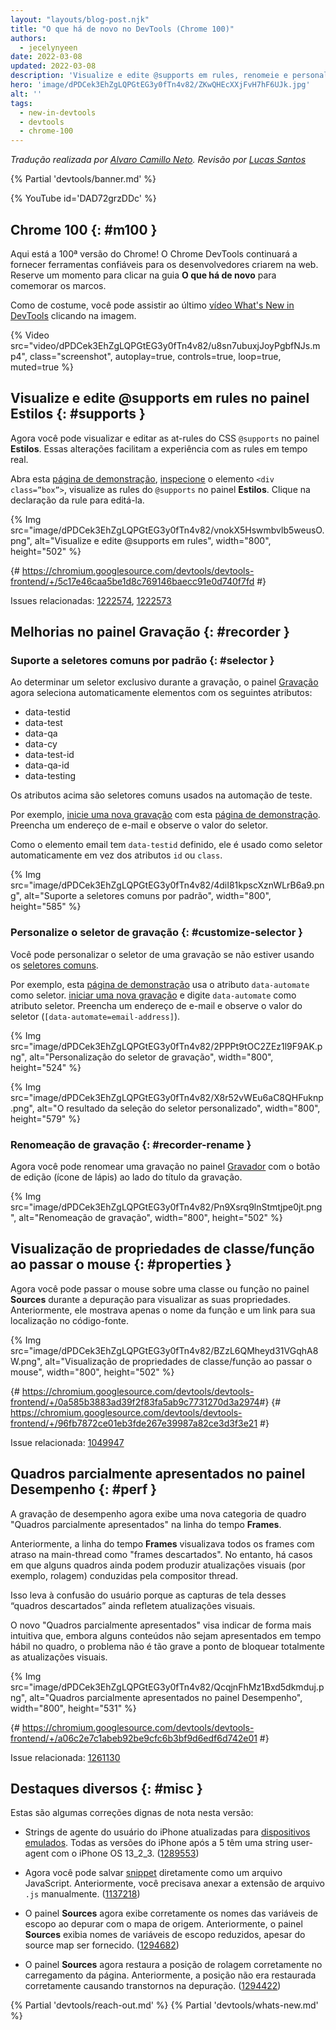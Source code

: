 ```yaml
---
layout: "layouts/blog-post.njk"
title: "O que há de novo no DevTools (Chrome 100)"
authors:
  - jecelynyeen
date: 2022-03-08
updated: 2022-03-08
description: 'Visualize e edite @supports em rules, renomeie e personalize o seletor de gravação e muito mais.'
hero: 'image/dPDCek3EhZgLQPGtEG3y0fTn4v82/ZKwQHEcXXjFvH7hF6UJk.jpg'
alt: ''
tags:
  - new-in-devtools
  - devtools
  - chrome-100
---
```


*Tradução realizada por [Alvaro Camillo Neto](https://www.linkedin.com/in/alvarocamillont/). Revisão por [Lucas Santos](https://lsantos.dev)*

{% Partial 'devtools/banner.md' %}

{% YouTube id='DAD72grzDDc' %}

<!-- start: translation instructions -->
<!-- 1. Remove the "draft: true" tag above when submitting PR -->
<!-- 2. Provide translations under each of the English commented original content -->
<!-- 3. Translate the "description" tag above -->
<!-- 4. Translate all the <img> alt text -->
<!-- 5. Update the whats-new.md file -->
<!-- end: translation instructions -->

<!-- ## Chrome 100  {: #m100 } -->
## Chrome 100  {: #m100 }
<!-- Here’s to the 100th Chrome version! Chrome DevTools will continue to provide reliable tools for developers to build on the web. Take a moment to click around in the **What’s New** tab to celebrate the milestones. -->
Aqui está a 100ª versão do Chrome! O Chrome DevTools continuará a fornecer ferramentas confiáveis para os desenvolvedores criarem na web. Reserve um momento para clicar na guia **O que há de novo** para comemorar os marcos.
<!-- As usual, you can watch the latest [What’s New in DevTools video](https://goo.gle/devtools-youtube) by clicking on the image. -->
Como de costume, você pode assistir ao último [vídeo What's New in DevTools](https://goo.gle/devtools-youtube) clicando na imagem.

{% Video src="video/dPDCek3EhZgLQPGtEG3y0fTn4v82/u8sn7ubuxjJoyPgbfNJs.mp4", class="screenshot", autoplay=true, controls=true, loop=true, muted=true %}


<!-- ## View and edit @supports at rules in the Styles pane {: #supports } -->
## Visualize e edite @supports em rules no painel Estilos {: #supports }
<!-- You can now view and edit the CSS `@supports` at-rules in the **Styles** pane. These changes make it easier to experiment with the at-rules in real time. -->
Agora você pode visualizar e editar as at-rules do CSS `@supports` no painel **Estilos**. Essas alterações facilitam a experiência com as rules em tempo real.
<!-- Open this [demo page](https://jec.fyi/demo/at-support), [inspect](/docs/devtools/dom/#inspect) the `<div class=”box”>` element, view the `@supports` at-rules in the **Styles** pane. Click on the rule’s declaration to edit it.  -->
Abra esta [página de demonstração](https://jec.fyi/demo/at-support), [inspecione](/docs/devtools/dom/#inspect) o elemento `<div class=”box”>`, visualize as rules do `@supports` no painel **Estilos**. Clique na declaração da rule para editá-la.

{% Img src="image/dPDCek3EhZgLQPGtEG3y0fTn4v82/vnokX5Hswmbvlb5weusO.png", alt="Visualize e edite @supports em rules", width="800", height="502" %}

{# https://chromium.googlesource.com/devtools/devtools-frontend/+/5c17e46caa5be1d8c769146baecc91e0d740f7fd #}

Issues relacionadas: [1222574](https://crbug.com/1222574), [1222573](https://crbug.com/1222573)


<!-- ## Recorder panel improvements {: #recorder } -->
## Melhorias no painel Gravação {: #recorder }
<!-- ### Support common selectors by default {: #selector } -->
### Suporte a seletores comuns por padrão {: #selector }
<!-- When determining an unique selector during recording, the [Recorder](/docs/devtools/recorder/) panel now automatically prefers elements with the following attributes: -->
Ao determinar um seletor exclusivo durante a gravação, o painel [Gravação](/docs/devtools/recorder/) agora seleciona automaticamente elementos com os seguintes atributos:

- data-testid
- data-test
- data-qa
- data-cy
- data-test-id
- data-qa-id
- data-testing

<!-- The attributes above are common selectors used in test automation.  -->
Os atributos acima são seletores comuns usados na automação de teste.
<!-- For example, [start a new recording](/docs/devtools/recorder/#record) with this [demo page](https://jec.fyi/demo/recorder). Fill in an email address and observe the selector value. -->
Por exemplo, [inicie uma nova gravação](/docs/devtools/recorder/#record) com esta [página de demonstração](https://jec.fyi/demo/recorder). Preencha um endereço de e-mail e observe o valor do seletor.
<!-- Since the email element has `data-testid` defined, it’s used as the selector automatically instead of the `id` or `class` attributes. -->
Como o elemento email tem `data-testid` definido, ele é usado como seletor automaticamente em vez dos atributos `id` ou `class`.

{% Img src="image/dPDCek3EhZgLQPGtEG3y0fTn4v82/4diI81kpscXznWLrB6a9.png", alt="Suporte a seletores comuns por padrão", width="800", height="585" %}


<!-- ### Customize the recording’s selector {: #customize-selector } -->
### Personalize o seletor de gravação {: #customize-selector }
<!-- You can customize the selector of a recording if you are not using the [common selectors](/docs/devtools/recorder/#selector). -->
Você pode personalizar o seletor de uma gravação se não estiver usando os [seletores comuns](/docs/devtools/recorder/#selector).
<!-- For example, this [demo page](https://jec.fyi/demo/recorder) uses the `data-automate` attribute as the selector. [start a new recording](/docs/devtools/recorder/#record) and enter the `data-automate` as the selector attribute. Fill in an email address and observe the selector value (`[data-automate=email-address]`). -->
Por exemplo, esta [página de demonstração](https://jec.fyi/demo/recorder) usa o atributo `data-automate` como seletor. [iniciar uma nova gravação](/docs/devtools/recorder/#record) e digite `data-automate` como atributo seletor. Preencha um endereço de e-mail e observe o valor do seletor (`[data-automate=email-address]`).

{% Img src="image/dPDCek3EhZgLQPGtEG3y0fTn4v82/2PPPt9tOC2ZEz1l9F9AK.png", alt="Personalização do seletor de gravação", width="800", height="524" %}

{% Img src="image/dPDCek3EhZgLQPGtEG3y0fTn4v82/X8r52vWEu6aC8QHFuknp.png", alt="O resultado da seleção do seletor personalizado", width="800", height="579" %}


<!-- ### Rename a recording {: #recorder-rename } -->
### Renomeação de gravação {: #recorder-rename }
<!-- You can now rename a recording in the [Recorder](/docs/devtools/recorder/) panel with the edit button (pencil icon) next to the recording’s title. -->
Agora você pode renomear uma gravação no painel [Gravador](/docs/devtools/gravador/) com o botão de edição (ícone de lápis) ao lado do título da gravação.

{% Img src="image/dPDCek3EhZgLQPGtEG3y0fTn4v82/Pn9Xsrq9lnStmtjpe0jt.png", alt="Renomeação de gravação", width="800", height="502" %}


<!-- ## Preview class/function properties on hover {: #properties } -->
## Visualização de propriedades de classe/função ao passar o mouse {: #properties }
<!-- You can now hover over a class or function in the **Sources** panel during debugging to preview its properties. Previously, it only showed the function name and a link to its location in the source code. -->
Agora você pode passar o mouse sobre uma classe ou função no painel **Sources** durante a depuração para visualizar as suas propriedades. Anteriormente, ele mostrava apenas o nome da função e um link para sua localização no código-fonte.

{% Img src="image/dPDCek3EhZgLQPGtEG3y0fTn4v82/BZzL6QMheyd31VGqhA8W.png", alt="Visualização de propriedades de classe/função ao passar o mouse", width="800", height="502" %}

{# https://chromium.googlesource.com/devtools/devtools-frontend/+/0a585b3883ad39f2f83fa5ab9c7731270d3a2974 ​#}
{# https://chromium.googlesource.com/devtools/devtools-frontend/+/96fb7872ce01eb3fde267e39987a82ce3d3f3e21 #}

Issue relacionada: [1049947](https://crbug.com/1049947)


<!-- ## Partially presented frames in the Performance panel {: #perf } -->
## Quadros parcialmente apresentados no painel Desempenho {: #perf }
<!-- Performance recording now displays a new frame category "Partially presented frames" in the **Frames** timeline.  -->
A gravação de desempenho agora exibe uma nova categoria de quadro "Quadros parcialmente apresentados" na linha do tempo **Frames**.
<!-- Previously, the **Frames** timeline visualizes any frames with delayed main-thread work as "dropped frames". However, there are cases where some frames may still produce visual updates (e.g. scrolling) driven by the compositor thread. -->
Anteriormente, a linha do tempo **Frames** visualizava todos os frames com atraso na main-thread como "frames descartados". No entanto, há casos em que alguns quadros ainda podem produzir atualizações visuais (por exemplo, rolagem) conduzidas pela compositor thread.
<!-- This leads to user confusion because the screenshots of these “Dropped frames” are still reflecting visual updates.  -->
Isso leva à confusão do usuário porque as capturas de tela desses “quadros descartados” ainda refletem atualizações visuais.
<!-- The new "Partially presented frames" aims to indicate more intuitively that although some content is not presented timely in the frame, but the issue is not so severe as to block visual updates altogether. -->
O novo "Quadros parcialmente apresentados" visa indicar de forma mais intuitiva que, embora alguns conteúdos não sejam apresentados em tempo hábil no quadro, o problema não é tão grave a ponto de bloquear totalmente as atualizações visuais.

{% Img src="image/dPDCek3EhZgLQPGtEG3y0fTn4v82/QcqjnFhMz1Bxd5dkmduj.png", alt="Quadros parcialmente apresentados no painel Desempenho", width="800", height="531" %}

{# https://chromium.googlesource.com/devtools/devtools-frontend/+/a06c2e7c1abeb92be9cfc6b3bf9d6edf6d742e01 #}

Issue relacionada: [1261130](https://crbug.com/1261130)


<!-- ## Miscellaneous highlights {: #misc } -->
## Destaques diversos {: #misc }
<!-- These are some noteworthy fixes in this release: -->
Estas são algumas correções dignas de nota nesta versão:
<!-- - Updated iPhone user agent strings for [emulated devices](/docs/devtools/device-mode/#device). All iPhone versions after 5 have a user-agent string with iPhone OS 13_2_3. ([1289553](https://crbug.com/1289553)) -->
- Strings de agente do usuário do iPhone atualizadas para [dispositivos emulados](/docs/devtools/device-mode/#device). Todas as versões do iPhone após a 5 têm uma string user-agent com o iPhone OS 13_2_3. ([1289553](https://crbug.com/1289553))
<!-- - You can now save [snippet](/docs/devtools/javascript/snippets/) as a JavaScript file directly. Previously, you needed to append `.js` file extension manually. ([1137218](https://crbug.com/1137218)) -->
- Agora você pode salvar [snippet](/docs/devtools/javascript/snippets/) diretamente como um arquivo JavaScript. Anteriormente, você precisava anexar a extensão de arquivo `.js` manualmente. ([1137218](https://crbug.com/1137218))
<!-- - The **Sources** panel now correctly displays scope variable names when debugging with source map. Previously, the **Sources** panel displays minified scope variable names despite sourcemap being provided. ([1294682](https://crbug.com/1294682))  -->
- O painel **Sources** agora exibe corretamente os nomes das variáveis de escopo ao depurar com o mapa de origem. Anteriormente, o painel **Sources** exibia nomes de variáveis de escopo reduzidos, apesar do source map ser fornecido. ([1294682](https://crbug.com/1294682))
<!-- - The **Sources** panel now restores scroll position correctly on page load. Previously, the position was not restored correctly causing inconvenience in debugging. ([1294422](https://crbug.com/1294422))  -->
- O painel **Sources** agora restaura a posição de rolagem corretamente no carregamento da página. Anteriormente, a posição não era restaurada corretamente causando transtornos na depuração. ([1294422](https://crbug.com/1294422))

{% Partial 'devtools/reach-out.md' %}
{% Partial 'devtools/whats-new.md' %}
